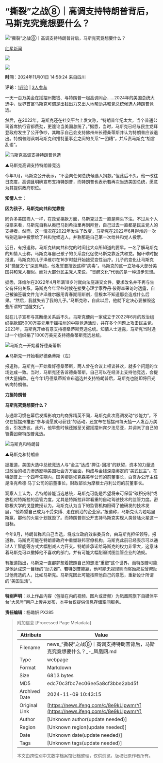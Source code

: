 # “撕裂”之战⑧｜高调支持特朗普背后，马斯克究竟想要什么？

![“撕裂”之战⑧｜高调支持特朗普背后，马斯克究竟想要什么？](//d.ifengimg.com/w121_h75_q90/x0.ifengimg.com/res/2024/75251803927AFA17C66BD4FDCCE2B6FA9458A89E_size730_w940_h692.png)

[红星新闻](https://ishare.ifeng.com/mediaShare/home/7244/media)

![](https://x0.ifengimg.com/ucms/2022_05/F0CA5364C2EE44D3C30EB63ED29990CDE86D9D3F_size3_w100_h40.png)

![](https://x0.ifengimg.com/ucms/2022_05/20B903E4FDFBB2BFE6240FC545BD87FBA9243DC1_size26_w1000_h1000.png)

**时间**：2024年11月01日 14:58:24 来自四川

**评论**：[1评论](//gentie.ifeng.com/c/comment/8e9kLIpwmrY) | [3人参与](//gentie.ifeng.com/c/comment/8e9kLIpwmrY)

一天一百万美金在摇摆州撒钱、与特朗普一起高调同台……2024年的美国总统大选中，世界首富马斯克可谓是出钱出力又出人地帮助共和党总统候选人特朗普竞选。

然后，在2022年，马斯克还在社交平台上发文称，“特朗普年纪太大，当个普通公司首席执行官都费劲，更遑论当美国总统了。”据悉，当时，马斯克已经与民主党拜登政府发生了公开争吵，其暗示自己会支持佛州州长德桑蒂斯并认为特朗普应该退出。特朗普则讽刺马斯克和推特董事会之间的关系“一团糟”，并斥责马斯克“胡言乱语”。

![马斯克高调支持特朗普竞选](https://x0.ifengimg.com/res/2024/75251803927AFA17C66BD4FDCCE2B6FA9458A89E_size730_w940_h692.png)

▲马斯克高调支持特朗普竞选

今年3月，马斯克公开表示，“不会向任何总统候选人捐款。”但此后不久，他一改往日态度，高调且明确宣布支持特朗普，而特朗普也表示若再次当选美国总统，愿意为其提供政府职位。

**知情人士：**

**因为孩子，马斯克向共和党靠拢**

同许多美国商人一样，在政党捐款方面，马斯克过去一直是两头下注。不过从个人投票来看，马斯克自称从奥巴马到希拉里再到拜登，自己过去一直都是民主党人的支持者。然而，这一情况在2022年发生了改变，马斯克在2022年6月得州的一次特别选举中投票给了共和党候选人，并称那是自己第一次给共和党人投票。

近日，有报道称，马斯克转向共和党的时间比大众所知道的要早。一名了解马斯克的知情人士称，马斯克与自己孩子的关系变化促使马斯克靠近共和党。据环球时报报道，马斯克的儿子泽维尔在16岁时就开始接受变性治疗。儿子的变化让马斯克对“觉醒文化”深恶痛绝，他发誓要摧毁这种“病毒”。马斯克的这一立场与大部分美国共和党人相似。而对大部分民主党人来说，“觉醒文化”代表的是一种进步思想。

据悉，泽维尔在2022年4月年满18岁时就向法庭递交文件，要求改名并不再与生父有任何关系。马斯克今年早些时候在接受心理学家乔丹·彼得森采访时透露，自己被骗签署文件允许泽维尔服用青春期阻断剂，但根本不知道那会造成什么后果。“然后，我就失去了我的儿子。”马斯克称，自此以后，他就下定决心要摧毁这些所谓的“觉醒文化”。

就在儿子宣布与其断绝关系后不久，马斯克便向一家成立于2022年6月的政治组织捐款超5000万美元用于摇摆州的中期竞选活动，并在多个问题上攻击民主党。2023年，马斯克开始有意支持德桑蒂斯竞选总统。知情人士透露，马斯克当时通过一个组织捐了1000万美元支持德桑蒂斯竞选总统。

![马斯克一开始看好德桑蒂斯](https://x0.ifengimg.com/res/2024/F83DB6A87C0C9986C2DB21CC48CFB3BBB73FF266_size765_w1144_h546.png)

▲马斯克一开始看好德桑蒂斯（左）

报道称，马斯克一开始看好德桑蒂斯，两人曾在会议上相谈甚欢，就多个问题的立场达成一致。当时，马斯克还告诉德桑蒂斯，自己可以在经济上支持他竞选，会提供大量捐款。在今年1月德桑蒂斯宣布退选并支持特朗普后，马斯克也随即将目光转向特朗普。

**力挺特朗普**

**马斯克究竟想要什么？**

与通常习惯在幕后发挥影响力的商界精英不同，马斯克此次高调发动“钞能力”，不仅在摇摆州推出“参与请愿就可获钱”的活动，还宣布在摇摆州每天抽一人发百万美金，引发热议。此外，他早些时候还搬至关键摇摆州宾夕法尼亚，并调派了自己的智囊团帮特朗普竞选。

![马斯克和特朗普](https://x0.ifengimg.com/res/2024/F32BC6D8DBECFEDAEB3F743178DB63F60020863F_size458_w1090_h558.png)

▲马斯克和特朗普

据报道，美国大选中总统竞选人与“金主”达成“押注-回报”的默契，资本的力量通过政治的权力渗透影响美国社会方方面面，构成与金钱深度绑定的“美式民主”。在特朗普上一个四年任期内，国务卿是埃克森美孚公司的前董事长，白宫办公厅主任是洛克希德·马丁公司的前董事长，财政部长为摩根士丹利公司的前董事长。

观察人士认为，若特朗普能当选总统，马斯克可能是希望将来可保留“碳积分制”或放松对特斯拉的监管力度，尤其是特斯拉非常看重的自动驾驶技术的监管力度。密歇根大学的戈登教授认为，马斯克认为当下的监管机构阻碍了他研发的技术发展，“他希望自己成为不受束缚、走在前沿的企业家。”报道称，马斯克认为若哈里斯赢，那他的火星计划就毁了。而特朗普则公开支持马斯克实现人类登陆火星这一目标。

今年9月，特朗普称若自己当选，将成立政府效率委员会，由马斯克担任领导。报道称，马斯克可能在特朗普政府中重塑联邦官僚机构。马斯克此前已经表示可以通过人工智能等方式大幅削减人力开支。特朗普承诺给马斯克的权力非常大，这意味着马斯克可以撤掉他不喜欢的部门，并有可能大幅削弱试图监管企业的法规。

有报道指出，马斯克一直都梦想着按照自己的想法“重塑”这个世界，而特朗普可能是他达成这一目标的“助力器”。若特朗普能赢，他可能无视规则而奖励那些曾帮助过他竞选的人，比如马斯克。马斯克因此可能按照他自己的意愿，重新设计所谓的“美国生活”。

---

**特别声明**：以上作品内容（包括在内的视频、图片或音频）为凤凰网旗下自媒体平台“大风号”用户上传并发布，本平台仅提供信息存储空间服务。

**责任编辑**：杨璐妍 PX285

> 附加信息 [Processed Page Metadata]
>
> | Attribute       | Value                                  |
> |-----------------|----------------------------------------|
> | Filename        | news_“撕裂”之战⑧｜高调支持特朗普背后，马斯克究竟想要什么？_-_凤凰网.md                             |
> | Type            | webpage                                 |
> | Format          | Markdown                               |
> | Size            | 6813 bytes                           |
> | MD5             | edc70c3fbc7ec06ee5a8cf3bbe2abd5f                                  |
> | Archived Date   | 2024-11-09 10:43:15                             |
> | Original Link   | [https://news.ifeng.com/c/8e9kLIpwmrY](https://news.ifeng.com/c/8e9kLIpwmrY)                         |
> | Author          | [Unknown author(update needed)]                              |
> | Region          | [Unknown region(update needed)]                              |
> | Date            | [Unknown date(update needed)]                                 |
> | Tags            | [Unknown tags(update needed)]                                 |
>
> 本文由跨性别中文数字档案馆归档整理，仅供浏览。版权归原作者所有。
>